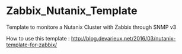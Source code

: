 # Zabbix_Nutanix_Template
Template to monitore a Nutanix Cluster with Zabbix through SNMP v3

How to use this template : 
  http://blog.devarieux.net/2016/03/nutanix-template-for-zabbix/
